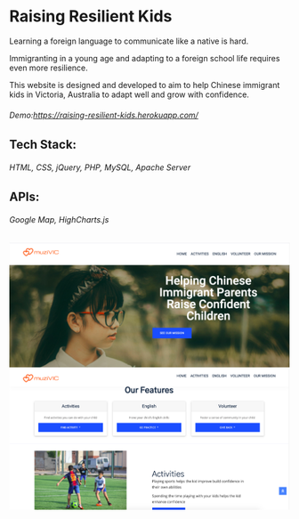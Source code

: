 # Raising Resilient Kids

Learning a foreign language to communicate like a native is hard.

Immigranting in a young age and adapting to a foreign school life requires even more resilience.

This website is designed and developed to aim to help Chinese immigrant kids in Victoria, Australia to adapt well and grow with confidence.

###### Demo:https://raising-resilient-kids.herokuapp.com/

## Tech Stack:
###### HTML, CSS, jQuery, PHP, MySQL, Apache Server
## APIs:
###### Google Map, HighCharts.js

![alt text](https://github.com/Zoe-0925/IT-for-Social-Goods---Raising-Resilient-Kids/blob/master/assets/images/Demo-1.png?raw=true)
![alt text](https://github.com/Zoe-0925/IT-for-Social-Goods---Raising-Resilient-Kids/blob/master/assets/images/Demo-2.png?raw=true)

